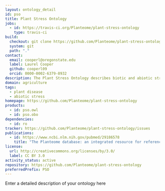 ```yaml
---
layout: ontology_detail
id: pso
title: Plant Stress Ontology
jobs:
  - id: https://travis-ci.org/Planteome/plant-stress-ontology
    type: travis-ci
build:
  checkout: git clone https://github.com/Planteome/plant-stress-ontology.git
  system: git
  path: "."
contact:
  email: cooperl@oregonstate.edu
  label: Laurel Cooper
  github: cooperl09
  orcid: 0000-0002-6379-8932
description: The Plant Stress Ontology describes biotic and abiotic stresses that a plant may encounter.
domain: agriculture
tags:
  - plant disease
  - abiotic stress
homepage: https://github.com/Planteome/plant-stress-ontology
products:
  - id: pso.owl
  - id: pso.obo
dependencies:
  - id: ro
tracker: https://github.com/Planteome/plant-stress-ontology/issues
publications:
  - id: https://www.ncbi.nlm.nih.gov/pubmed/29186578
    title: "The Planteome database: an integrated resource for reference ontologies, plant genomics and phenomics."
license:
  url: http://creativecommons.org/licenses/by/3.0/
  label: CC BY 3.0
activity_status: active
repository: https://github.com/Planteome/plant-stress-ontology
preferredPrefix: PSO
---
```


Enter a detailed description of your ontology here
